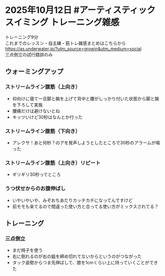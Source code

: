 # 2025年10月12日 #アーティスティックスイミング トレーニング雑感
トレーニング9分  
これまでのレッスン・自主練・筋トレ雑感まとめはこちらから  
https://as.underwater.jp/?utm_source=growin&utm_medium=social  
三点倒立の試行錯誤のみ
## ウォーミングアップ
### ストリームライン腹筋（上向き）
- 仰向けに寝て一旦脚と腕を上げて背中と腰がしっかり付いた状態から脚と腕を下ろして実施
- 腰痛だけは避けないとね
- キッツいけど30秒はなんとか行った
### ストリームライン腹筋（下向き）
- アレクサ！あと何秒？のアを発声しようとしたところで30秒のアラームが鳴った
### ストリームライン腹筋（上向き）リピート
- ギリギリ30秒ってところ
### うつ伏せからのお腹伸ばし
- いやいやいや、みぞおちあたりカッチカチになってんですけど
- 前モモも来てるので間違った使い方と合ってる使い方がミックスされてる？
## トレーニング
### 三点倒立
- まだ椅子を使う
- 右に倒れるのが右の脇を締め切れてないからというのがつながった
- タック姿勢からつま先伸ばして、膝を1cmくらい上に持っていくことができた